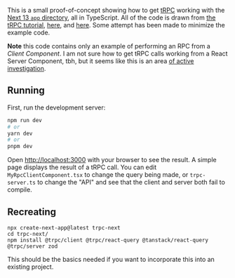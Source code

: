 This is a small proof-of-concept showing how to get [tRPC](https://trpc.io) working with the [Next 13 `app` directory](https://beta.nextjs.org/docs/getting-started), all in TypeScript. All of the code is drawn from [the tRPC tutorial](https://trpc.io/docs/react), [here](https://github.com/trpc/trpc/issues/3297), and [here](https://github.com/trpc/next-13). Some attempt has been made to minimize the example code.

**Note** this code contains only an example of performing an RPC from a *Client Component*. I am not sure how to get tRPC calls working from a React Server Component, tbh, but it seems like this is an area [of active investigation](https://github.com/trpc/trpc/issues/3297).

## Running

First, run the development server:

```bash
npm run dev
# or
yarn dev
# or
pnpm dev
```

Open [http://localhost:3000](http://localhost:3000) with your browser to see the result. A simple page displays the result of a tRPC call. You can edit `MyRpcClientComponent.tsx` to change the query being made, or `trpc-server.ts` to change the "API" and see that the client and server both fail to compile.

## Recreating

```
npx create-next-app@latest trpc-next
cd trpc-next/
npm install @trpc/client @trpc/react-query @tanstack/react-query @trpc/server zod
```

This should be the basics needed if you want to incorporate this into an existing project.
